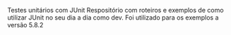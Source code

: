 Testes unitários com JUnit
Respositório com roteiros e exemplos de como utilizar JUnit no seu dia a dia como dev.
Foi utilizado para os exemplos a versão 5.8.2
